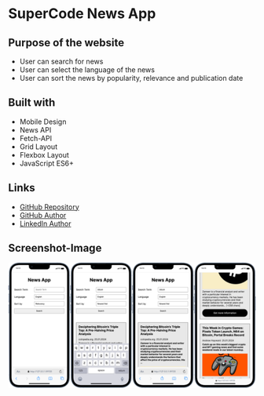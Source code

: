 # SuperCode News App

## Purpose of the website

- User can search for news
- User can select the language of the news
- User can sort the news by popularity, relevance and publication date

## Built with

- Mobile Design
- News API
- Fetch-API
- Grid Layout
- Flexbox Layout
- JavaScript ES6+

## Links

- [GitHub Repository](https://github.com/thomaserdmenger/superCode-News-App)
- [GitHub Author](https://github.com/thomaserdmenger)
- [LinkedIn Author](https://www.linkedin.com/in/thomaserdmenger/)

## Screenshot-Image

![](./assets/images/screenshot.png)
